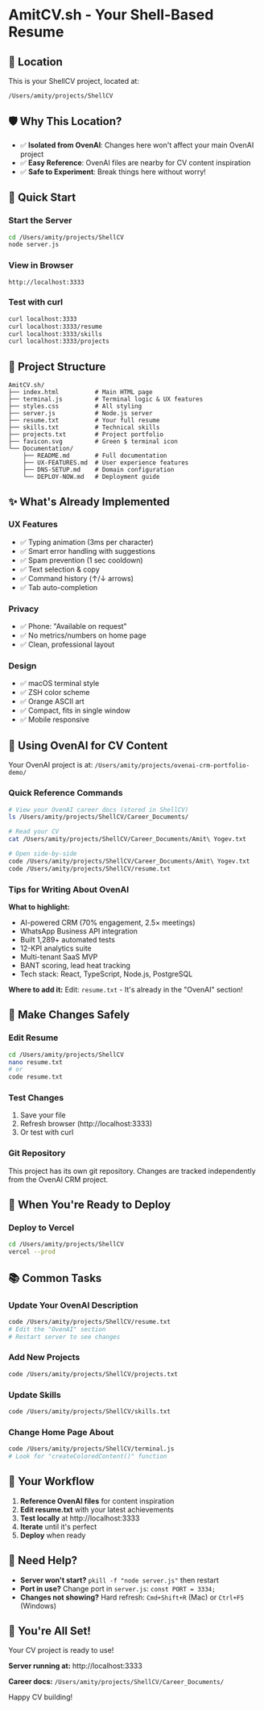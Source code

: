 # AmitCV.sh - Your Shell-Based Resume

## 📍 Location
This is your ShellCV project, located at:
```
/Users/amity/projects/ShellCV
```

## 🛡️ Why This Location?

- ✅ **Isolated from OvenAI**: Changes here won't affect your main OvenAI project
- ✅ **Easy Reference**: OvenAI files are nearby for CV content inspiration
- ✅ **Safe to Experiment**: Break things here without worry!

## 🚀 Quick Start

### Start the Server
```bash
cd /Users/amity/projects/ShellCV
node server.js
```

### View in Browser
```
http://localhost:3333
```

### Test with curl
```bash
curl localhost:3333
curl localhost:3333/resume
curl localhost:3333/skills
curl localhost:3333/projects
```

## 📁 Project Structure

```
AmitCV.sh/
├── index.html          # Main HTML page
├── terminal.js         # Terminal logic & UX features
├── styles.css          # All styling
├── server.js           # Node.js server
├── resume.txt          # Your full resume
├── skills.txt          # Technical skills
├── projects.txt        # Project portfolio
├── favicon.svg         # Green $ terminal icon
└── Documentation/
    ├── README.md       # Full documentation
    ├── UX-FEATURES.md  # User experience features
    ├── DNS-SETUP.md    # Domain configuration
    └── DEPLOY-NOW.md   # Deployment guide
```

## ✨ What's Already Implemented

### UX Features
- ✅ Typing animation (3ms per character)
- ✅ Smart error handling with suggestions
- ✅ Spam prevention (1 sec cooldown)
- ✅ Text selection & copy
- ✅ Command history (↑/↓ arrows)
- ✅ Tab auto-completion

### Privacy
- ✅ Phone: "Available on request"
- ✅ No metrics/numbers on home page
- ✅ Clean, professional layout

### Design
- ✅ macOS terminal style
- ✅ ZSH color scheme
- ✅ Orange ASCII art
- ✅ Compact, fits in single window
- ✅ Mobile responsive

## 📝 Using OvenAI for CV Content

Your OvenAI project is at: `/Users/amity/projects/ovenai-crm-portfolio-demo/`

### Quick Reference Commands
```bash
# View your OvenAI career docs (stored in ShellCV)
ls /Users/amity/projects/ShellCV/Career_Documents/

# Read your CV
cat /Users/amity/projects/ShellCV/Career_Documents/Amit\ Yogev.txt

# Open side-by-side
code /Users/amity/projects/ShellCV/Career_Documents/Amit\ Yogev.txt
code /Users/amity/projects/ShellCV/resume.txt
```

### Tips for Writing About OvenAI

**What to highlight:**
- AI-powered CRM (70% engagement, 2.5× meetings)
- WhatsApp Business API integration
- Built 1,289+ automated tests
- 12-KPI analytics suite
- Multi-tenant SaaS MVP
- BANT scoring, lead heat tracking
- Tech stack: React, TypeScript, Node.js, PostgreSQL

**Where to add it:**
Edit: `resume.txt` - It's already in the "OvenAI" section!

## 🔧 Make Changes Safely

### Edit Resume
```bash
cd /Users/amity/projects/ShellCV
nano resume.txt
# or
code resume.txt
```

### Test Changes
1. Save your file
2. Refresh browser (http://localhost:3333)
3. Or test with curl

### Git Repository
This project has its own git repository. Changes are tracked independently from the OvenAI CRM project.

## 🚀 When You're Ready to Deploy

### Deploy to Vercel
```bash
cd /Users/amity/projects/ShellCV
vercel --prod
```

## 📚 Common Tasks

### Update Your OvenAI Description
```bash
code /Users/amity/projects/ShellCV/resume.txt
# Edit the "OvenAI" section
# Restart server to see changes
```

### Add New Projects
```bash
code /Users/amity/projects/ShellCV/projects.txt
```

### Update Skills
```bash
code /Users/amity/projects/ShellCV/skills.txt
```

### Change Home Page About
```bash
code /Users/amity/projects/ShellCV/terminal.js
# Look for "createColoredContent()" function
```

## 🎯 Your Workflow

1. **Reference OvenAI files** for content inspiration
2. **Edit resume.txt** with your latest achievements
3. **Test locally** at http://localhost:3333
4. **Iterate** until it's perfect
5. **Deploy** when ready

## 🛟 Need Help?

- **Server won't start?** `pkill -f "node server.js"` then restart
- **Port in use?** Change port in `server.js`: `const PORT = 3334;`
- **Changes not showing?** Hard refresh: `Cmd+Shift+R` (Mac) or `Ctrl+F5` (Windows)

## 🎉 You're All Set!

Your CV project is ready to use!

**Server running at:** http://localhost:3333

**Career docs:** `/Users/amity/projects/ShellCV/Career_Documents/`

Happy CV building!


